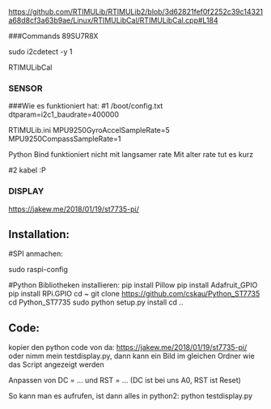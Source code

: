 


https://github.com/RTIMULib/RTIMULib2/blob/3d62821fef0f2252c39c14321a68d8cf3a63b9ae/Linux/RTIMULibCal/RTIMULibCal.cpp#L184


###Commands
89SU7R8X

sudo i2cdetect -y 1

RTIMULibCal

### SENSOR ###
###Wie es funktioniert hat:
#1
/boot/config.txt
dtparam=i2c1_baudrate=400000

RTIMULib.ini
MPU9250GyroAccelSampleRate=5
MPU9250CompassSampleRate=1

Python Bind funktioniert nicht mit langsamer rate
Mit alter rate tut es kurz

#2
kabel :P 



### DISPLAY ###
https://jakew.me/2018/01/19/st7735-pi/

## Installation:
#SPI anmachen:

sudo raspi-config

#Python Bibliotheken installieren:
pip install Pillow
pip install Adafruit_GPIO
pip install RPi.GPIO
cd ~
git clone https://github.com/cskau/Python_ST7735
cd Python_ST7735
sudo python setup.py install
cd ..


## Code:
kopier den python code von da:
https://jakew.me/2018/01/19/st7735-pi/
oder nimm mein testdisplay.py, dann kann ein Bild im gleichen Ordner wie das Script angezeigt werden

Anpassen von DC = ... und RST = ...
(DC ist bei uns A0, RST ist Reset)

So kann man es aufrufen, ist dann alles in python2:
python testdisplay.py

